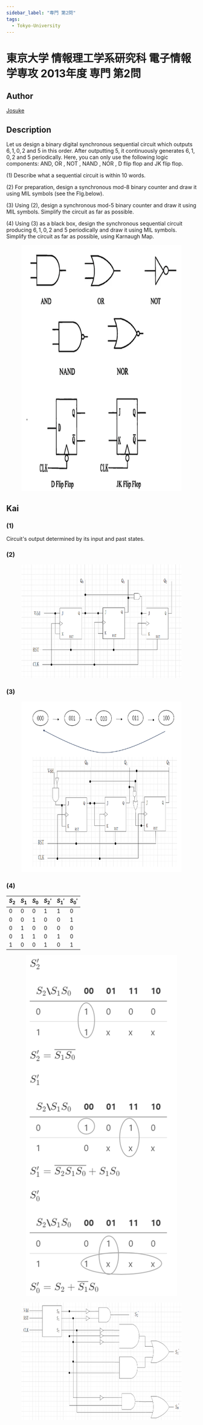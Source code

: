 ```yaml
---
sidebar_label: "専門 第2問"
tags:
  - Tokyo-University
---
```

# 東京大学 情報理工学系研究科 電子情報学専攻 2013年度 専門 第2問 


## **Author**
[Josuke](https://www.xiaohongshu.com/user/profile/6136a1b40000000002025c4f?xhsshare=QQ&appuid=5de61ebb0000000001004b64&apptime=1718276766)

## **Description**
Let us design a binary digital synchronous sequential circuit which outputs $6,1,0,2$ and $5$ in this order. After outputting $5$, it continuously generates $6,1,0,2$ and $5$ periodically. Here, you can only use the following logic components: AND, OR , NOT , NAND , NOR , D flip flop and JK flip flop.

(1) Describe what a sequential circuit is within $10$ words.

(2) For preparation, design a synchronous mod-8 binary counter and draw it using MIL symbols (see the Flg.below).

(3) Using (2), design a synchronous mod-5 binary counter and draw it using MIL symbols. Simplify the circuit as far as possible.

(4) Using (3) as a black box, design the synchronous sequential circuit producing $6,1,0,2$ and $5$ periodically and draw it using MIL symbols. Simplify the circuit as far as possible, using Karnaugh Map.

<figure style="text-align:center;">
  <img src="https://raw.githubusercontent.com/Myyura/the_kai_project_assets/main/kakomonn/tokyo_university/IST/denshi_2013_2_p1.png" width="700" height="650" alt=""/>
</figure>

## **Kai**
### (1)
Circuit's output determined by its input and past states.

### (2)
<figure style="text-align:center;">
  <img src="https://raw.githubusercontent.com/Myyura/the_kai_project_assets/main/kakomonn/tokyo_university/IST/denshi_2013_2_p2.png" width="600" height="300" alt=""/>
</figure>

### (3)
<figure style="text-align:center;">
  <img src="https://raw.githubusercontent.com/Myyura/the_kai_project_assets/main/kakomonn/tokyo_university/IST/denshi_2013_2_p3.png" width="700" height="450" alt=""/>
</figure>

### (4)
|$S_2$|$S_1$|$S_0$|$S_2'$|$S_1'$|$S_0'$|
|-|-|-|-|-|-|
|0|0|0|1|1|0|
|0|0|1|0|0|1|
|0|1|0|0|0|0|
|0|1|1|0|1|0|
|1|0|0|1|0|1|

<!-- $S_2'$
|$S_2$\\$S_1S_0$|00|01|11|10|
|-|-|-|-|-|
|0|1|0|0|0|
|1|1|x|x|x|

$S_2' = \overline{S_1}\overline{ S_0}$

$S_1'$
|$S_2$\\$S_1S_0$|00|01|11|10|
|-|-|-|-|-|
|0|1|0|1|0|
|1|0|x|x|x|

$S_1' = \overline{S_2}\overline{S_1}\overline{S_0} + S_1S_0$

$S_0'$
|$S_2$\\$S_1S_0$|00|01|11|10|
|-|-|-|-|-|
|0|0|1|0|0|
|1|1|x|x|x|

$S_0' = S_2 + \overline{S_1}S_0$ -->

<figure style="text-align:center;">
  <img src="https://raw.githubusercontent.com/Myyura/the_kai_project_assets/main/kakomonn/tokyo_university/IST/denshi_2013_2_p4.png" width="400" height="900" alt=""/>
</figure>

<figure style="text-align:center;">
  <img src="https://raw.githubusercontent.com/Myyura/the_kai_project_assets/main/kakomonn/tokyo_university/IST/denshi_2013_2_p5.png" width="700" height="310" alt=""/>
</figure>